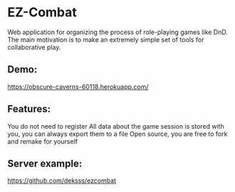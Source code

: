 # EZ-Combat
Web application for organizing the process of role-playing games like DnD.
The main motivation is to make an extremely simple set of tools for collaborative play.

## Demo:
https://obscure-caverns-60118.herokuapp.com/

## Features:
You do not need to register
All data about the game session is stored with you, you can always export them to a file
Open source, you are free to fork and remake for yourself

## Server example: 
https://github.com/deksss/ezcombat